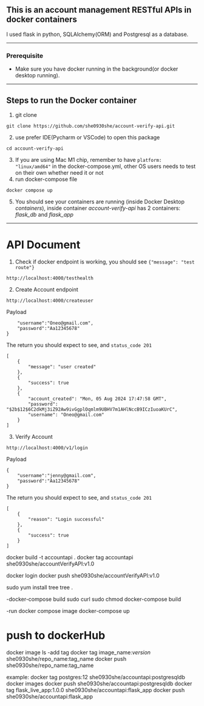 
## This is an account management RESTful APIs in docker containers
I used flask in python, SQLAlchemy(ORM) and Postgresql as a database.  

---

### Prerequisite
- Make sure you have docker running in the background(or docker desktop running).  

---

## Steps to run the Docker container
1. git clone 
```commandline
git clone https://github.com/she0930she/account-verify-api.git
```
2. use prefer IDE(Pycharm or VSCode) to open this package
```commandline
cd account-verify-api
```
3. If you are using Mac M1 chip, remember to have `platform: "linux/amd64"`
in the docker-compose.yml, other OS users needs to test on their own whether
need it or not
4. run docker-compose file
```commandline
docker compose up
```
5. You should see your containers are running (inside Docker Desktop *containers*), 
inside container *account-verify-api* has 2 containers: *flask_db* and *flask_app*

---

# API Document




1. Check if docker endpoint is working, you should see 
``{"message": "test route"}``
```commandline
http://localhost:4000/testhealth
```
2. Create Account endpoint
```commandline
http://localhost:4000/createuser
```
Payload
```{
    "username":"Oneo@gmail.com",
    "password":"Aa12345678"
}
```
The return you should expect to see, and `status_code 201`
```
[
    {
        "message": "user created"
    },
    {
        "success": true
    },
    {
        "account_created": "Mon, 05 Aug 2024 17:47:58 GMT",
        "password": "$2b$12$6C2dkMj3iZ92Aw9ivGgplOqmlm9UBHV7m1AHlNccB9ICzIuoaKUrC",
        "username": "Oneo@gmail.com"
    }
]
```
3. Verify Account
```commandline
http://localhost:4000/v1/login
```
Payload
```
{
    "username":"jenny@gmail.com",
    "password":"Aa12345678"
}
```
The return you should expect to see, and `status_code 201`
```
[
    {
        "reason": "Login successful"
    },
    {
        "success": true
    }
]
```



docker build -t accountapi .
docker tag accountapi she0930she/accountVerifyAPI:v1.0

docker login
docker push she0930she/accountVerifyAPI:v1.0

sudo yum install tree
tree .

-docker-compose build
sudo curl
sudo chmod
docker-compose build

-run docker compose image
docker-compose up


# push to dockerHub
docker image ls
-add tag
docker tag image_name:_version_ she0930she/repo_name:tag_name
docker push she0930she/repo_name:tag_name

example:
docker tag postgres:12 she0930she/accountapi:postgresqldb 
docker images
docker push she0930she/accountapi:postgresqldb
docker tag flask_live_app:1.0.0 she0930she/accountapi:flask_app
docker push she0930she/accountapi:flask_app

